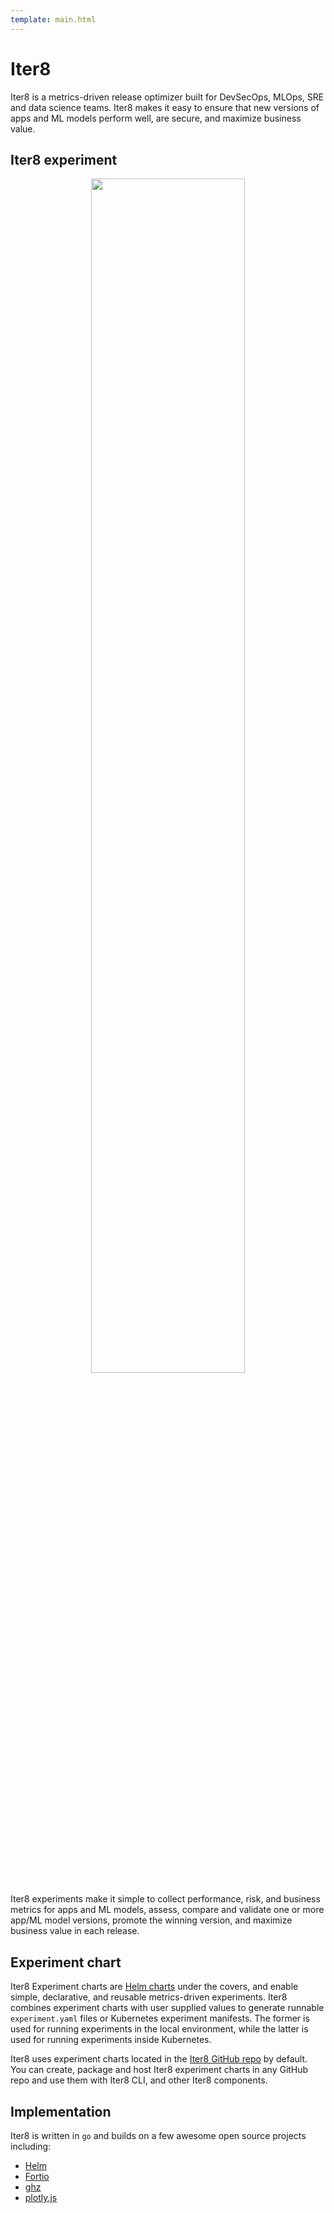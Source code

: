 ```yaml
---
template: main.html
---
```


# Iter8
Iter8 is a metrics-driven release optimizer built for DevSecOps, MLOps, SRE and data science teams. Iter8 makes it easy to ensure that new versions of apps and ML models perform well, are secure, and maximize business value.

## Iter8 experiment
<p align='center'>
  <img alt-text="load-test-http" src="../../images/iter8-intro-dark.png" width="70%" />
</p>

Iter8 experiments make it simple to collect performance, risk, and business metrics for apps and ML models, assess, compare and validate one or more app/ML model versions, promote the winning version, and maximize business value in each release.

## Experiment chart
Iter8 Experiment charts are [Helm charts](https://helm.sh/docs/topics/charts/) under the covers, and enable simple, declarative, and reusable metrics-driven experiments. Iter8 combines experiment charts with user supplied values to generate runnable `experiment.yaml` files or Kubernetes experiment manifests. The former is used for running experiments in the local environment, while the latter is used for running experiments inside Kubernetes.

Iter8 uses experiment charts located in the [Iter8 GitHub repo](https://github.com/iter8-tools/iter8) by default. You can create, package and host Iter8 experiment charts in any GitHub repo and use them with Iter8 CLI, and other Iter8 components.

<!-- ## Features at a glance

- **Benchmark and validate HTTP and gRPC services** 
    
    Iter8 experiments can generate requests for HTTP and gRPC services, collect built-in latency and error-related metrics, and validate SLOs.

- **A/B(/n) testing** 
      
    Grow your business with every release. Iter8 experiments can compare multiple versions based on business value and identify a winner.

- **Simple to use** 
      
    Get started with Iter8 in seconds using pre-packaged experiment charts. Run Iter8 experiments locally, inside Kubernetes, or inside your CI/CD/GitOps pipelines.

- **App frameworks** 
      
    Use with any app, serverless, or ML framework. Iter8 works with Kubernetes deployments, statefulsets, Knative services, KServe/Seldon ML deployments, or other custom Kubernetes resource types. -->

## Implementation
Iter8 is written in `go` and builds on a few awesome open source projects including:

- [Helm](https://helm.sh)
- [Fortio](https://github.com/fortio/fortio)
- [ghz](https://ghz.sh)
- [plotly.js](https://github.com/plotly/plotly.js)
